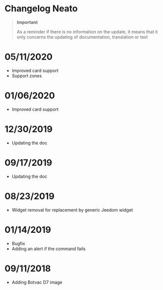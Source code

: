 # Changelog Neato

>**Important**
>
>As a reminder if there is no information on the update, it means that it only concerns the updating of documentation, translation or text

# 05/11/2020

- Improved card support
- Support zones

# 01/06/2020

- Improved card support

# 12/30/2019

- Updating the doc

# 09/17/2019

- Updating the doc

# 08/23/2019

- Widget removal for replacement by generic Jeedom widget

# 01/14/2019

- Bugfix
- Adding an alert if the command fails

# 09/11/2018

- Adding Botvac D7 image
